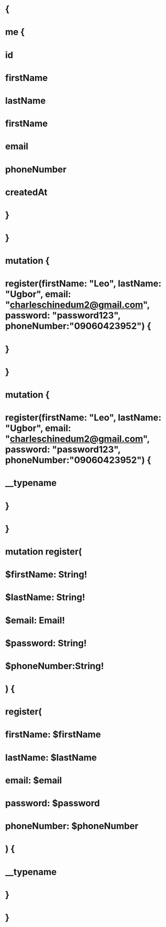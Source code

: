 # {

# me {

# id

# firstName

# lastName

# firstName

# email

# phoneNumber

# createdAt

# }

# }

# mutation {

# register(firstName: "Leo", lastName: "Ugbor", email: "charleschinedum2@gmail.com", password: "password123", phoneNumber:"09060423952") {

# }

# }

# mutation {

# register(firstName: "Leo", lastName: "Ugbor", email: "charleschinedum2@gmail.com", password: "password123", phoneNumber:"09060423952") {

# \_\_typename

# }

# }

# mutation register(

# $firstName: String!

# $lastName: String!

# $email: Email!

# $password: String!

# $phoneNumber:String!

# ) {

# register(

# firstName: $firstName

# lastName: $lastName

# email: $email

# password: $password

# phoneNumber: $phoneNumber

# ) {

# \_\_typename

# }

# }
